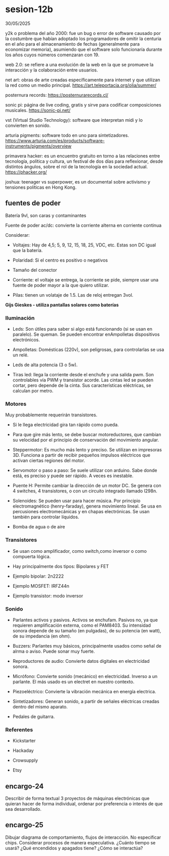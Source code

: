# sesion-12b
30/05/2025

y2k o problema del año 2000: fue un bug o error de software causado por la costumbre que habían adoptado los programadores de omitir la centuria en el año para el almacenamiento de fechas (generalmente para economizar memoria), asumiendo que el software solo funcionaría durante los años cuyos números comenzaran con 19.

web 2.0: se refiere a una evolución de la web en la que se promueve la interacción y la colaboración entre usuarios.

net art: obras de arte creadas específicamente para internet y que utilizan la red como un medio principal.
https://art.teleportacia.org/olia/summer/ 

posternura records: https://posternurarecords.cl/

sonic pi: página de live coding, gratis y sirve para codificar composiciones musicales. https://sonic-pi.net/

vst (Virtual Studio Technology): software que interpretan midi y lo convierten en sonido.

arturia pigments: software todo en uno para sintetizadores. https://www.arturia.com/es/products/software-instruments/pigments/overview

primavera hacker: es un encuentro gratuito en torno a las relaciones entre tecnología, política y cultura, un festival de dos días para reflexionar, desde distintos ángulos, sobre el rol de la tecnología en la sociedad actual. https://phacker.org/

joshua: teenager vs superpower, es un documental sobre activismo y tensiones políticas en Hong Kong.

## fuentes de poder
Batería 9vl, son caras y contaminantes

Fuente de poder ac/dc: convierte la corriente alterna en corriente continua 

Considerar: 

- Voltajes: Hay de 4,5; 5, 9, 12, 15, 18, 25, VDC, etc. Estas son DC igual que la batería.

- Polaridad: Si el centro es positivo o negativos

- Tamaño del conector

- Corriente: el voltaje se entrega, la corriente se pide, siempre usar una fuente de poder mayor a la que quiero utilizar.

- Pilas: tienen un volataje de 1.5. Las de reloj entregan 3vol.
  
**Gijs Gieskes -  utiliza pantallas solares como baterías**

### Iluminación

- Leds: Son útiles para saber si algo está funcionando (si se usan en paralelo). Se queman. Se pueden encontrar enAmpolletas dispositivos electrónicos.
  
- Ampolletas: Domésticas (220v), son peligrosas, para controlarlas se usa un relé.
  
- Leds de alta potencia (3 o 5w).
  
- Tiras led: llega la corriente desde el enchufe y una salida pwm. Son controlables vía PWM y transistor acorde. Las cintas led se pueden cortar, pero depende de la cinta. Sus características eléctricas, se calculan por metro.

### Motores 
Muy probablemente requerirán transistores.

- Si le llega electricidad gira tan rápido como pueda.
  
- Para que gire más lento, se debe buscar motoreductores, que cambian su velocidad por el principio de conservación del movimiento angular.
  
- Steppermotor:  Es mucho más lento y preciso. Se utilizan en impresoras 3D. Funciona a partir de recibir pequeños impulsos eléctricos  que activan ciertas regiones del motor.
  
- Servomotor o paso a paso: Se suele utilizar con arduino. Sabe donde está, es preciso y puede ser rápido. A veces es inestable.
  
- Puente H: Permite cambiar la dirección de un motor DC. Se genera con 4 switches, 4 transistores, o con un circuito integrado llamado l298n.
  
- Solenoides: Se pueden usar para hacer música. Por principio electromagnético (henry-faraday), genera movimiento lineal. Se usa en percusiones electromecánicas y en  chapas electrónicas. Se usan también para controlar líquidos.
  
- Bomba de agua o de aire

### Transistores
- Se usan como amplificador, como switch,como inversor o como compuerta lógica.
  
- Hay principalmente dos tipos: Bipolares y FET
  
- Ejemplo bipolar: 2n2222
  
- Ejemplo MOSFET: IRFZ44n
  
- Ejemplo transistor: modo inversor

### Sonido
- Parlantes activos y pasivos. Activos se enchufam. Pasivos no, ya que requieren amplificación externa, como el PAM8403. Su intensidad sonora depende de su tamaño (en pulgadas), de su potencia (en watt), de su impedancia (en ohm).
  
- Buzzers: Parlantes muy básicos, principalmente usados como señal de alrma o aviso. Puede sonar muy fuerte.
  
- Reproductores de audio: Convierte datos digitales en electricidad sonora.
  
- Micrófono: Convierte sonido (mecánico) en electricidad. Inverso a un parlante. El más usado es un electret en nuestro contexto.
  
- Piezoeléctrico: Convierte la vibración mecánica en energía electrica.
  
- Sintetizadores: Generan sonido, a partir de señales eléctricas creadas dentro del mismo aparato.
  
- Pedales de guitarra.

### Referentes 
- Kickstarter
  
- Hackaday
  
- Crowsupply
  
- Etsy  

## encargo-24
Describir de forma textual 3 proyectos de máquinas electrónicas que quieran hacer de forma individual, ordenar por preferencia o interés de que sea desarrollado.
## encargo-25
Dibujar diagrama de comportamiento, flujos de interacción. No específicar chips. Considerar procesos de manera especulativa. ¿Cuánto tiempo se usará? ¿Qué encendidos y apagados tiene? ¿Cómo se interactúa?



